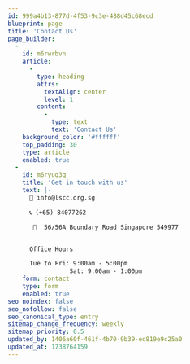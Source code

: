 ```yaml
---
id: 999a4b13-877d-4f53-9c3e-488d45c68ecd
blueprint: page
title: 'Contact Us'
page_builder:
  -
    id: m6rwrbvn
    article:
      -
        type: heading
        attrs:
          textAlign: center
          level: 1
        content:
          -
            type: text
            text: 'Contact Us'
    background_color: '#ffffff'
    top_padding: 30
    type: article
    enabled: true
  -
    id: m6ryuq3q
    title: 'Get in touch with us'
    text: |-
      📧 info@lscc.org.sg

      📞 (+65) 84077262

       📍  56/56A Boundary Road Singapore 549977


      Office Hours

      Tue to Fri: 9:00am - 5:00pm
                 Sat: 9:00am - 1:00pm
    form: contact
    type: form
    enabled: true
seo_noindex: false
seo_nofollow: false
seo_canonical_type: entry
sitemap_change_frequency: weekly
sitemap_priority: 0.5
updated_by: 1406a60f-461f-4b70-9b39-ed819e9c25a0
updated_at: 1738764159
---
```

